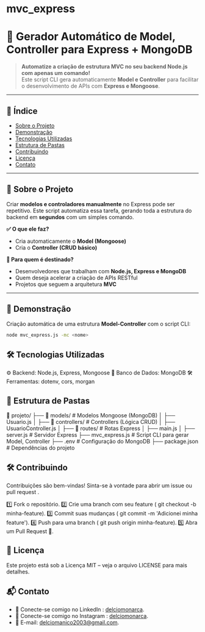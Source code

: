 # mvc_express

# 🚀 Gerador Automático de Model, Controller para Express + MongoDB  

> **Automatize a criação de estrutura MVC no seu backend Node.js com apenas um comando!**  
> Este script CLI gera automaticamente **Model e Controller** para facilitar o desenvolvimento de APIs com **Express e Mongoose**.

---

## 📖 **Índice**
- [Sobre o Projeto](#sobre-o-projeto)
- [Demonstração](#demonstração)
- [Tecnologias Utilizadas](#tecnologias-utilizadas)
- [Estrutura de Pastas](#estrutura-de-pastas)
- [Contribuindo](#contribuindo)
- [Licença](#licença)
- [Contato](#contato)

---

## 📜 **Sobre o Projeto**
Criar **modelos e controladores manualmente** no Express pode ser repetitivo. Este script automatiza essa tarefa, gerando toda a estrutura do backend em **segundos** com um simples comando.  

**✅ O que ele faz?**  
- Cria automaticamente o **Model (Mongoose)**  
- Cria o **Controller (CRUD básico)**  

**🔹 Para quem é destinado?**  
- Desenvolvedores que trabalham com **Node.js, Express e MongoDB**  
- Quem deseja acelerar a criação de APIs RESTful  
- Projetos que seguem a arquitetura **MVC**  

---

## 🎥 **Demonstração**
Criação automática de uma estrutura **Model-Controller** com o script CLI:  

```sh
node mvc_express.js -mc <nome>
```
## 🛠 **Tecnologias Utilizadas**
⚙️ Backend: Node.js, Express, Mongoose
🔗 Banco de Dados: MongoDB
🛠 Ferramentas: dotenv, cors, morgan

## 📂 **Estrutura de Pastas**
📂 projeto/
 ├── 📂 models/             # Modelos Mongoose (MongoDB)
 │   ├── Usuario.js
 │
 ├── 📂 controllers/        # Controllers (Lógica CRUD)
 │   ├── UsuarioController.js
 │
 ├── 📂 routes/             # Rotas Express
 │   ├── main.js
 │
 ├── server.js              # Servidor Express
 ├── mvc_express.js         # Script CLI para gerar Model, Controller 
 ├── .env                   # Configuração do MongoDB
 ├── package.json           # Dependências do projeto

## 🛠 **Contribuindo**
Contribuições são bem-vindas! Sinta-se à vontade para abrir um issue ou pull request .

1️⃣ Fork o repositório.
2️⃣ Crie uma branch com seu feature ( git checkout -b minha-feature).
3️⃣ Commit suas mudanças ( git commit -m 'Adicionei minha feature').
4️⃣ Push para uma branch ( git push origin minha-feature).
5️⃣ Abra um Pull Request 🚀.

## 📜 **Licença**
Este projeto está sob a Licença MIT – veja o arquivo LICENSE para mais detalhes.

## 📬 **Contato**
- 🔗 Conecte-se comigo no LinkedIn : [delciomonarca](www.linkedin.com/in/délcio-dulo-b74115249).
- 🔗 Conecte-se comigo no Instagram : [delciomonarca](https://www.instagram.com/delciomonarca/).
- 📧 E-mail: delciomanico2003@gmail.com.


